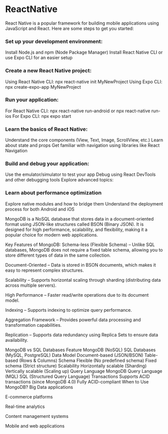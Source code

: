 # ReactNative
React Native is a popular framework for building mobile applications using JavaScript and React. Here are some steps to get you started:

### Set up your development environment:

Install Node.js and npm (Node Package Manager)
Install React Native CLI or use Expo CLI for an easier setup
### Create a new React Native project:

Using React Native CLI: npx react-native init MyNewProject
Using Expo CLI: npx create-expo-app MyNewProject
### Run your application:

For React Native CLI: npx react-native run-android or npx react-native run-ios
For Expo CLI: npx expo start
### Learn the basics of React Native:

Understand the core components (View, Text, Image, ScrollView, etc.)
Learn about state and props
Get familiar with navigation using libraries like React Navigation
### Build and debug your application:

Use the emulator/simulator to test your app
Debug using React DevTools and other debugging tools
Explore advanced topics:

### Learn about performance optimization
Explore native modules and how to bridge them
Understand the deployment process for both Android and iOS

MongoDB is a NoSQL database that stores data in a document-oriented format using JSON-like structures called BSON (Binary JSON). It is designed for high performance, scalability, and flexibility, making it a popular choice for modern web applications.

Key Features of MongoDB:
Schema-less (Flexible Schema) – Unlike SQL databases, MongoDB does not require a fixed table schema, allowing you to store different types of data in the same collection.

Document-Oriented – Data is stored in BSON documents, which makes it easy to represent complex structures.

Scalability – Supports horizontal scaling through sharding (distributing data across multiple servers).

High Performance – Faster read/write operations due to its document model.

Indexing – Supports indexing to optimize query performance.

Aggregation Framework – Provides powerful data processing and transformation capabilities.

Replication – Supports data redundancy using Replica Sets to ensure data availability.

MongoDB vs SQL Databases
Feature	MongoDB (NoSQL)	SQL Databases (MySQL, PostgreSQL)
Data Model	Document-based (JSON/BSON)	Table-based (Rows & Columns)
Schema	Flexible (No predefined schema)	Fixed schema (Strict structure)
Scalability	Horizontally scalable (Sharding)	Vertically scalable (Scaling up)
Query Language	MongoDB Query Language (MQL)	SQL (Structured Query Language)
Transactions	Supports ACID transactions (since MongoDB 4.0)	Fully ACID-compliant
When to Use MongoDB?
Big Data applications

E-commerce platforms

Real-time analytics

Content management systems

Mobile and web applications



